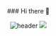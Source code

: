 <div align=center>
### Hi there 👋

![header](https://capsule-render.vercel.app/api?type=wave&color=auto&height=300&section=header&text=CHUBINI%20GITHUB&fontSize=90)
  <img src="https://img.shields.io/badge/PYTHON-61DAFB?style=flat&logo=React&logoColor=white"/>
<!--
**chubinibini/chubinibini** is a ✨ _special_ ✨ repository because its `README.md` (this file) appears on your GitHub profile.

Here are some ideas to get you started:

- 🔭 I’m currently working on ...
- 🌱 I’m currently learning ...
- 👯 I’m looking to collaborate on ...
- 🤔 I’m looking for help with ...
- 💬 Ask me about ...
- 📫 How to reach me: ...
- 😄 Pronouns: ...
- ⚡ Fun fact: ...
-->
 </div>
